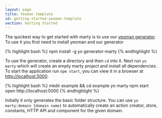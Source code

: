 ```yaml
---
layout: page
title: Yeoman template
id: getting-started-yeoman-template
section: Getting Started
---
```


The quickest way to get started with marty is to use our [yeoman generator](http://yeoman.io/). To use it you first need to install yeoman and our generator

{% highlight bash %}
npm install -g yo generator-marty
{% endhighlight %}

To use the generator, create a directory and then <code>cd</code> into it. Next run <code>yo marty</code> which will create an empty marty project and install all dependencies. To start the application run <code>npm start</code>, you can view it in a browser at [http://localhost:5000](http://localhost:5000).

{% highlight bash %}
mkdir example && cd example
yo marty
npm start
open http://localhost:5000
{% endhighlight %}

Initially it only generates the basic folder structure. You can use <code>yo marty:domain {domain name}</code> to automatically create an action creator, store, constants, HTTP API and component for the given domain.